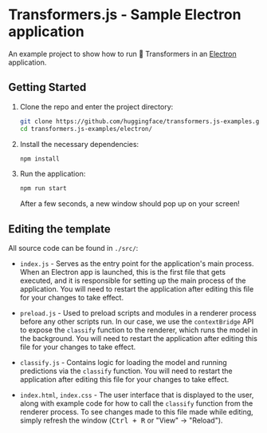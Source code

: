 
# Transformers.js - Sample Electron application

An example project to show how to run 🤗 Transformers in an [Electron](https://www.electronjs.org/) application.

## Getting Started
1. Clone the repo and enter the project directory:
    ```bash
    git clone https://github.com/huggingface/transformers.js-examples.git
    cd transformers.js-examples/electron/
    ```
1. Install the necessary dependencies:
    ```bash
    npm install 
    ```

1. Run the application:
    ```bash
    npm run start 
    ```

    After a few seconds, a new window should pop up on your screen!


## Editing the template


All source code can be found in `./src/`:
- `index.js` - Serves as the entry point for the application's main process. When an Electron app is launched, this is the first file that gets executed, and it is responsible for setting up the main process of the application. You will need to restart the application after editing this file for your changes to take effect.
- `preload.js` - Used to preload scripts and modules in a renderer process before any other scripts run. In our case, we use the `contextBridge` API to expose the `classify` function to the renderer, which runs the model in the background. You will need to restart the application after editing this file for your changes to take effect.
- `classify.js` - Contains logic for loading the model and running predictions via the `classify` function. You will need to restart the application after editing this file for your changes to take effect.

- `index.html`, `index.css` - The user interface that is displayed to the user, along with example code for how to call the `classify` function from the renderer process. To see changes made to this file made while editing, simply refresh the window (<kbd>Ctrl + R</kbd> or "View" &rarr; "Reload").
